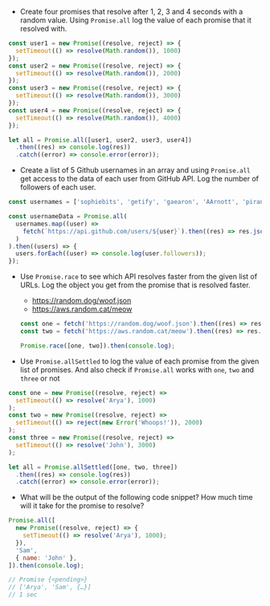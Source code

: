 - Create four promises that resolve after 1, 2, 3 and 4 seconds with a random value. Using `Promise.all` log the value of each promise that it resolved with.

```js
const user1 = new Promise((resolve, reject) => {
  setTimeout(() => resolve(Math.random()), 1000)
});
const user2 = new Promise((resolve, reject) => {
  setTimeout(() => resolve(Math.random()), 2000)
});
const user3 = new Promise((resolve, reject) => {
  setTimeout(() => resolve(Math.random()), 3000)
});
const user4 = new Promise((resolve, reject) => {
  setTimeout(() => resolve(Math.random()), 4000)
});

let all = Promise.all([user1, user2, user3, user4])
  .then((res) => console.log(res))
  .catch((error) => console.error(error));

```

- Create a list of 5 Github usernames in an array and using `Promise.all` get access to the data of each user from GitHub API. Log the number of followers of each user.

```js
const usernames = ['sophiebits', 'getify', 'gaearon', 'AArnott', 'piranha',];

const usernameData = Promise.all(
  usernames.map((user) => 
    fetch(`https://api.github.com/users/${user}`).then((res) => res.json())
  )
).then((users) => {
  users.forEach((user) => console.log(user.followers));
});
```

- Use `Promise.race` to see which API resolves faster from the given list of URLs. Log the object you get from the promise that is resolved faster.

  - https://random.dog/woof.json
  - https://aws.random.cat/meow

  ```js
  const one = fetch('https://random.dog/woof.json').then((res) => res.json());
  const two = fetch('https://aws.random.cat/meow').then((res) => res.json());

  Promise.race([one, two]).then(console.log);
  ```

- Use `Promise.allSettled` to log the value of each promise from the given list of promises. And also check if `Promise.all` works with `one`, `two` and `three` or not

```js
const one = new Promise((resolve, reject) =>
  setTimeout(() => resolve('Arya'), 1000)
);
const two = new Promise((resolve, reject) =>
  setTimeout(() => reject(new Error('Whoops!')), 2000)
);
const three = new Promise((resolve, reject) =>
  setTimeout(() => resolve('John'), 3000)
);

let all = Promise.allSettled([one, two, three])
  .then((res) => console.log(res))
  .catch((error) => console.error(error));
```

- What will be the output of the following code snippet? How much time will it take for the promise to resolve?

```js
Promise.all([
  new Promise((resolve, reject) => {
    setTimeout(() => resolve('Arya'), 1000);
  }),
  'Sam',
  { name: 'John' },
]).then(console.log);

// Promise {<pending>}
// ['Arya', 'Sam', {…}]
// 1 sec
```
